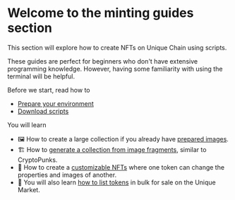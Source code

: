 # Welcome to the minting guides section

This section will explore how to create NFTs on Unique Chain using scripts.

These guides are perfect for beginners who don't have extensive programming knowledge. However, having some familiarity with using the terminal will be helpful.

Before we start, read how to

- [Prepare your environment](./setup-environment.md)
- [Download scripts]('./prepare-scripts.md')

You will learn

- 🖼 How to create a large collection if you already have [prepared images]('./mass-minting.md').
- 🏗 How to [generate a collection from image fragments](./generative-nft.md), similar to CryptoPunks.
- 👕 How to create a [customizable NFTs](./customizable-nfts.md) where one token can change the properties and images of another.
- 🏪 You will also learn [how to list tokens](./mass-listing.md) in bulk for sale on the Unique Market.
